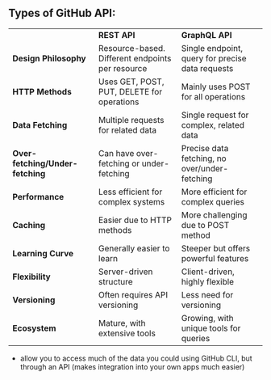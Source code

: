 
## Types of GitHub API:

|                                  |                                                  |                                                  |
| -------------------------------- | ------------------------------------------------ | ------------------------------------------------ |
|                                  | **REST API**                                     | **GraphQL API**                                  |
| **Design Philosophy**            | Resource-based. Different endpoints per resource | Single endpoint, query for precise data requests |
| **HTTP Methods**                 | Uses GET, POST, PUT, DELETE for operations       | Mainly uses POST for all operations              |
| **Data Fetching**                | Multiple requests for related data               | Single request for complex, related data         |
| **Over-fetching/Under-fetching** | Can have over-fetching or under-fetching         | Precise data fetching, no over/under-fetching    |
| **Performance**                  | Less efficient for complex systems               | More efficient for complex queries               |
| **Caching**                      | Easier due to HTTP methods                       | More challenging due to POST method              |
| **Learning Curve**               | Generally easier to learn                        | Steeper but offers powerful features             |
| **Flexibility**                  | Server-driven structure                          | Client-driven, highly flexible                   |
| **Versioning**                   | Often requires API versioning                    | Less need for versioning                         |
| **Ecosystem**                    | Mature, with extensive tools                     | Growing, with unique tools for queries           |
- allow you to access much of the data you could using GitHub CLI, but through an API (makes integration into your own apps much easier)